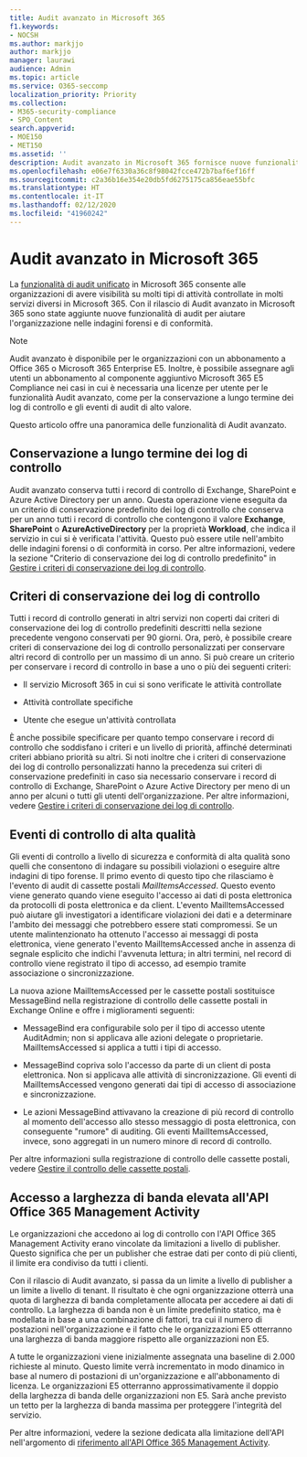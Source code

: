 ```yaml
---
title: Audit avanzato in Microsoft 365
f1.keywords:
- NOCSH
ms.author: markjjo
author: markjjo
manager: laurawi
audience: Admin
ms.topic: article
ms.service: O365-seccomp
localization_priority: Priority
ms.collection:
- M365-security-compliance
- SPO_Content
search.appverid:
- MOE150
- MET150
ms.assetid: ''
description: Audit avanzato in Microsoft 365 fornisce nuove funzionalità di audit per aiutare l'organizzazione nelle indagini forensi e di conformità.
ms.openlocfilehash: e06e7f6330a36c8f98042fcce472b7baf6ef16ff
ms.sourcegitcommit: c2a36b16e354e20db5fd6275175ca856eae55bfc
ms.translationtype: HT
ms.contentlocale: it-IT
ms.lasthandoff: 02/12/2020
ms.locfileid: "41960242"
---
```

# <a name="advanced-audit-in-microsoft-365"></a>Audit avanzato in Microsoft 365

La [funzionalità di audit unificato](search-the-audit-log-in-security-and-compliance.md) in Microsoft 365 consente alle organizzazioni di avere visibilità su molti tipi di attività controllate in molti servizi diversi in Microsoft 365. Con il rilascio di Audit avanzato in Microsoft 365 sono state aggiunte nuove funzionalità di audit per aiutare l'organizzazione nelle indagini forensi e di conformità.

> [!NOTE]
> Audit avanzato è disponibile per le organizzazioni con un abbonamento a Office 365 o Microsoft 365 Enterprise E5. Inoltre, è possibile assegnare agli utenti un abbonamento al componente aggiuntivo Microsoft 365 E5 Compliance nei casi in cui è necessaria una licenze per utente per le funzionalità Audit avanzato, come per la conservazione a lungo termine dei log di controllo e gli eventi di audit di alto valore.

Questo articolo offre una panoramica delle funzionalità di Audit avanzato.

## <a name="long-term-retention-of-audit-logs"></a>Conservazione a lungo termine dei log di controllo

Audit avanzato conserva tutti i record di controllo di Exchange, SharePoint e Azure Active Directory per un anno. Questa operazione viene eseguita da un criterio di conservazione predefinito dei log di controllo che conserva per un anno tutti i record di controllo che contengono il valore **Exchange**, **SharePoint** o **AzureActiveDirectory** per la proprietà **Workload**, che indica il servizio in cui si è verificata l'attività. Questo può essere utile nell'ambito delle indagini forensi o di conformità in corso. Per altre informazioni, vedere la sezione "Criterio di conservazione dei log di controllo predefinito" in [Gestire i criteri di conservazione dei log di controllo](audit-log-retention-policies.md#default-audit-log-retention-policy).

## <a name="audit-log-retention-policies"></a>Criteri di conservazione dei log di controllo

Tutti i record di controllo generati in altri servizi non coperti dai criteri di conservazione dei log di controllo predefiniti descritti nella sezione precedente vengono conservati per 90 giorni. Ora, però, è possibile creare criteri di conservazione dei log di controllo personalizzati per conservare altri record di controllo per un massimo di un anno. Si può creare un criterio per conservare i record di controllo in base a uno o più dei seguenti criteri:

- Il servizio Microsoft 365 in cui si sono verificate le attività controllate

- Attività controllate specifiche

- Utente che esegue un'attività controllata

È anche possibile specificare per quanto tempo conservare i record di controllo che soddisfano i criteri e un livello di priorità, affinché determinati criteri abbiano priorità su altri. Si noti inoltre che i criteri di conservazione dei log di controllo personalizzati hanno la precedenza sui criteri di conservazione predefiniti in caso sia necessario conservare i record di controllo di Exchange, SharePoint o Azure Active Directory per meno di un anno per alcuni o tutti gli utenti dell'organizzazione. Per altre informazioni, vedere [Gestire i criteri di conservazione dei log di controllo](audit-log-retention-policies.md).

## <a name="high-value-audit-events"></a>Eventi di controllo di alta qualità

Gli eventi di controllo a livello di sicurezza e conformità di alta qualità sono quelli che consentono di indagare su possibili violazioni o eseguire altre indagini di tipo forense. Il primo evento di questo tipo che rilasciamo è l'evento di audit di cassette postali *MailItemsAccessed*. Questo evento viene generato quando viene eseguito l'accesso ai dati di posta elettronica da protocolli di posta elettronica e da client. L'evento MailItemsAccessed può aiutare gli investigatori a identificare violazioni dei dati e a determinare l'ambito dei messaggi che potrebbero essere stati compromessi. Se un utente malintenzionato ha ottenuto l'accesso ai messaggi di posta elettronica, viene generato l'evento MailItemsAccessed anche in assenza di segnale esplicito che indichi l'avvenuta lettura; in altri termini, nel record di controllo viene registrato il tipo di accesso, ad esempio tramite associazione o sincronizzazione.

La nuova azione MailItemsAccessed per le cassette postali sostituisce MessageBind nella registrazione di controllo delle cassette postali in Exchange Online e offre i miglioramenti seguenti:

- MessageBind era configurabile solo per il tipo di accesso utente AuditAdmin; non si applicava alle azioni delegate o proprietarie. MailItemsAccessed si applica a tutti i tipi di accesso.

- MessageBind copriva solo l'accesso da parte di un client di posta elettronica. Non si applicava alle attività di sincronizzazione. Gli eventi di MailItemsAccessed vengono generati dai tipi di accesso di associazione e sincronizzazione.

- Le azioni MessageBind attivavano la creazione di più record di controllo al momento dell'accesso allo stesso messaggio di posta elettronica, con conseguente "rumore" di auditing. Gli eventi MailItemsAccessed, invece, sono aggregati in un numero minore di record di controllo.

Per altre informazioni sulla registrazione di controllo delle cassette postali, vedere [Gestire il controllo delle cassette postali](enable-mailbox-auditing.md).

## <a name="high-bandwidth-access-to-the-office-365-management-activity-api"></a>Accesso a larghezza di banda elevata all'API Office 365 Management Activity

Le organizzazioni che accedono ai log di controllo con l'API Office 365 Management Activity erano vincolate da limitazioni a livello di publisher. Questo significa che per un publisher che estrae dati per conto di più clienti, il limite era condiviso da tutti i clienti.

Con il rilascio di Audit avanzato, si passa da un limite a livello di publisher a un limite a livello di tenant. Il risultato è che ogni organizzazione otterrà una quota di larghezza di banda completamente allocata per accedere ai dati di controllo. La larghezza di banda non è un limite predefinito statico, ma è modellata in base a una combinazione di fattori, tra cui il numero di postazioni nell'organizzazione e il fatto che le organizzazioni E5 otterranno una larghezza di banda maggiore rispetto alle organizzazioni non E5.

A tutte le organizzazioni viene inizialmente assegnata una baseline di 2.000 richieste al minuto. Questo limite verrà incrementato in modo dinamico in base al numero di postazioni di un'organizzazione e all'abbonamento di licenza. Le organizzazioni E5 otterranno approssimativamente il doppio della larghezza di banda delle organizzazioni non E5. Sarà anche previsto un tetto per la larghezza di banda massima per proteggere l'integrità del servizio.

Per altre informazioni, vedere la sezione dedicata alla limitazione dell'API nell'argomento di [riferimento all'API Office 365 Management Activity](https://docs.microsoft.com/office/office-365-management-api/office-365-management-activity-api-reference#api-throttling).

